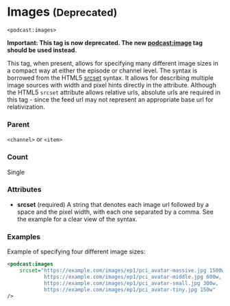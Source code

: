 # Images <small>(Deprecated)</small>

`<podcast:images>`

**Important: This tag is now deprecated.  The new [podcast:image](image.md) tag should be used instead.**

This tag, when present, allows for specifying many different image sizes in a compact way at either the episode or channel level. The syntax is borrowed from the HTML5 [srcset](https://html.spec.whatwg.org/multipage/images.html#srcset-attributes) syntax. It allows for describing multiple image sources with width and pixel hints directly in the attribute. Although the HTML5 `srcset` attribute allows relative urls, absolute urls are required in this tag - since the feed url may not represent an appropriate base url for relativization.

### Parent

`<channel>` or `<item>`

### Count

Single

### Attributes

- **srcset** (required) A string that denotes each image url followed by a space and the pixel width, with each one separated by a comma. See the example for a clear view of the syntax.

### Examples

Example of specifying four different image sizes:

```xml
<podcast:images
    srcset="https://example.com/images/ep1/pci_avatar-massive.jpg 1500w,
            https://example.com/images/ep1/pci_avatar-middle.jpg 600w,
            https://example.com/images/ep1/pci_avatar-small.jpg 300w,
            https://example.com/images/ep1/pci_avatar-tiny.jpg 150w"
/>
```
